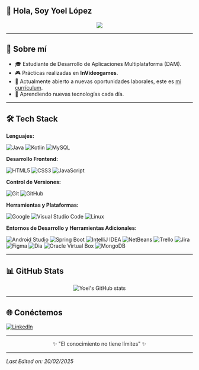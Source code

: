 ## 👋 Hola, Soy **Yoel López**

<p align="center">
  <a href="https://github.com/DenverCoder1/readme-typing-svg">
    <img src="https://readme-typing-svg.herokuapp.com?font=Times+New+Roman&color=cyan&size=25&center=true&vCenter=true&width=650&height=100&lines=Yoel+L%C3%B3pez+Tellez;Estudiante+de+DAM;Desarrollador+de+Aplicaciones+Multiplataforma;Apasionado+por+la+tecnolog%C3%ADa+y+el+desarrollo;Siempre+aprendiendo+nuevas+habilidades."/>
  </a>
</p>

---

## 🚀 Sobre mí

- 🎓 Estudiante de Desarrollo de Aplicaciones Multiplataforma (DAM).
- 🎮 Prácticas realizadas en **InVideogames**.
- 💼 Actualmente abierto a nuevas oportunidades laborales, este es [mi currículum](https://www.canva.com/design/DAF60IHvc2Y/atSWDOwPrwxXdRtjkTLKjw/view?utm_content=DAF60IHvc2Y&utm_campaign=designshare&utm_medium=link&utm_source=editor).
- 🌱 Aprendiendo nuevas tecnologías cada día.

---

## 🛠️ Tech Stack

**Lenguajes:**

 ![Java](https://img.shields.io/badge/Java%20-%23ED8B00.svg?style=for-the-badge&logo=openjdk&logoColor=white)
 ![Kotlin](https://img.shields.io/badge/Kotlin-%230095D5.svg?style=for-the-badge&logo=kotlin&logoColor=white)
 ![MySQL](https://img.shields.io/badge/MySQL-%2300f.svg?style=for-the-badge&logo=mysql&logoColor=white)

**Desarrollo Frontend:**

![HTML5](https://img.shields.io/badge/HTML5-E34F26?style=for-the-badge&logo=html5&logoColor=white)
![CSS3](https://img.shields.io/badge/CSS3-1572B6?style=for-the-badge&logo=css3&logoColor=white)
![JavaScript](https://img.shields.io/badge/JavaScript-F7DF1E?style=for-the-badge&logo=javascript&logoColor=black)

**Control de Versiones:**

![Git](https://img.shields.io/badge/Git-F05032?style=for-the-badge&logo=git&logoColor=white)
![GitHub](https://img.shields.io/badge/GitHub-181717?style=for-the-badge&logo=github&logoColor=white)

**Herramientas y Plataformas:**

 ![Google](https://img.shields.io/badge/google-%234285F4.svg?style=for-the-badge&logo=google&logoColor=white)
 ![Visual Studio Code](https://img.shields.io/badge/Visual%20Studio%20Code-0078d7.svg?style=for-the-badge&logo=visual-studio-code&logoColor=white)
 ![Linux](https://img.shields.io/badge/Linux-FCC624?style=for-the-badge&logo=linux&logoColor=black)

**Entornos de Desarrollo y Herramientas Adicionales:**

 ![Android Studio](https://img.shields.io/badge/Android%20Studio-3DDC84.svg?style=for-the-badge&logo=android-studio&logoColor=white)
 ![Spring Boot](https://img.shields.io/badge/Spring%20Boot-6DB33F.svg?style=for-the-badge&logo=spring&logoColor=white)
 ![IntelliJ IDEA](https://img.shields.io/badge/IntelliJ%20IDEA-000000.svg?style=for-the-badge&logo=intellij-idea&logoColor=white)
 ![NetBeans](https://img.shields.io/badge/NetBeans-000000.svg?style=for-the-badge&logo=apache-netbeans&logoColor=white)
 ![Trello](https://img.shields.io/badge/Trello-0079BF.svg?style=for-the-badge&logo=trello&logoColor=white)
 ![Jira](https://img.shields.io/badge/Jira-0052CC.svg?style=for-the-badge&logo=jira&logoColor=white)
 ![Figma](https://img.shields.io/badge/Figma-F24E1E.svg?style=for-the-badge&logo=figma&logoColor=white)
 ![Dia](https://img.shields.io/badge/Dia-000000.svg?style=for-the-badge&logo=dia&logoColor=white)
 ![Oracle Virtual Box](https://img.shields.io/badge/Oracle%20Virtual%20Box-1E1E1E.svg?style=for-the-badge&logo=oracle&logoColor=white)
 ![MongoDB](https://img.shields.io/badge/MongoDB-47A248.svg?style=for-the-badge&logo=mongodb&logoColor=white)


---

## 📊 GitHub Stats

<p align="center">
  <img src="https://github-readme-stats.vercel.app/api?username=YoelLopezTellez&show_icons=true&theme=radical" alt="Yoel's GitHub stats" />
</p>

---

## 🌐 Conéctemos

<p align="left">
  <a href="https://es.linkedin.com/in/yoellopeztellez" target="_blank">
    <img src="https://img.shields.io/badge/LinkedIn-0A66C2?style=for-the-badge&logo=linkedin&logoColor=white" alt="LinkedIn" />
  </a>
</p>

---

<p align="center">
✨ "El conocimiento no tiene límites" ✨
</p>

---

_Last Edited on: 20/02/2025_
